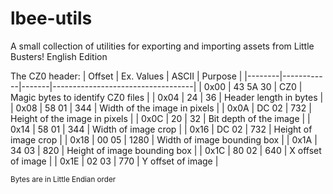 # lbee-utils
A small collection of utilities for exporting and importing assets from Little Busters! English Edition

The CZ0 header:
| Offset | Ex. Values | ASCII | Purpose                           |
|--------|------------|-------|-----------------------------------|
| 0x00   | 43 5A 30   | CZ0   | Magic bytes to identify CZ0 files |
| 0x04   | 24         | 36    | Header length in bytes            |
| 0x08   | 58 01      | 344   | Width of the image in pixels      |
| 0x0A   | DC 02      | 732   | Height of the image in pixels     |
| 0x0C   | 20         | 32    | Bit depth of the image            |
| 0x14   | 58 01      | 344   | Width of image crop               |
| 0x16   | DC 02      | 732   | Height of image crop              |
| 0x18   | 00 05      | 1280  | Width of image bounding box       |
| 0x1A   | 34 03      | 820   | Height of image bounding box      |
| 0x1C   | 80 02      | 640   | X offset of image                 |
| 0x1E   | 02 03      | 770   | Y offset of image                 |

<sup>Bytes are in Little Endian order</sup>
